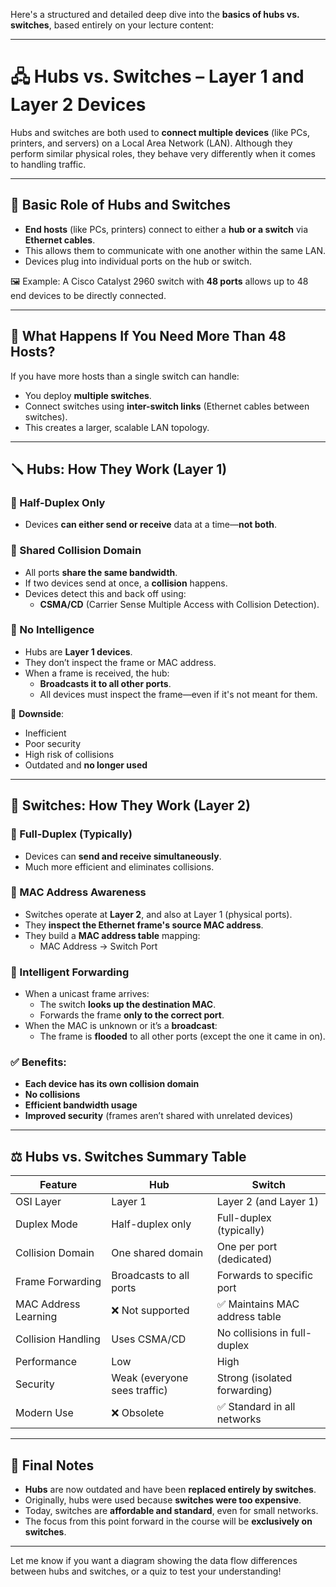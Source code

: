 Here's a structured and detailed deep dive into the **basics of hubs vs. switches**, based entirely on your lecture content:

---

# 🖧 Hubs vs. Switches – Layer 1 and Layer 2 Devices

Hubs and switches are both used to **connect multiple devices** (like PCs, printers, and servers) on a Local Area Network (LAN). Although they perform similar physical roles, they behave very differently when it comes to handling traffic.

---

## 🔌 Basic Role of Hubs and Switches

- **End hosts** (like PCs, printers) connect to either a **hub or a switch** via **Ethernet cables**.
- This allows them to communicate with one another within the same LAN.
- Devices plug into individual ports on the hub or switch.

🖼 Example: A Cisco Catalyst 2960 switch with **48 ports** allows up to 48 end devices to be directly connected.

---

## 🧯 What Happens If You Need More Than 48 Hosts?

If you have more hosts than a single switch can handle:

- You deploy **multiple switches**.
- Connect switches using **inter-switch links** (Ethernet cables between switches).
- This creates a larger, scalable LAN topology.

---

## 🪛 Hubs: How They Work (Layer 1)

### 🔁 Half-Duplex Only

- Devices **can either send or receive** data at a time—**not both**.

### 🔄 Shared Collision Domain

- All ports **share the same bandwidth**.
- If two devices send at once, a **collision** happens.
- Devices detect this and back off using:
    - **CSMA/CD** (Carrier Sense Multiple Access with Collision Detection).

### 🚫 No Intelligence

- Hubs are **Layer 1 devices**.
- They don’t inspect the frame or MAC address.
- When a frame is received, the hub:
    - **Broadcasts it to all other ports**.
    - All devices must inspect the frame—even if it's not meant for them.

🛑 **Downside**:

- Inefficient
- Poor security
- High risk of collisions
- Outdated and **no longer used**

---

## 🔁 Switches: How They Work (Layer 2)

### 🔄 Full-Duplex (Typically)

- Devices can **send and receive simultaneously**.
- Much more efficient and eliminates collisions.

### 🧠 MAC Address Awareness

- Switches operate at **Layer 2**, and also at Layer 1 (physical ports).
- They **inspect the Ethernet frame's source MAC address**.
- They build a **MAC address table** mapping:
    - MAC Address → Switch Port

### 🎯 Intelligent Forwarding

- When a unicast frame arrives:
    - The switch **looks up the destination MAC**.
    - Forwards the frame **only to the correct port**.
- When the MAC is unknown or it’s a **broadcast**:
    - The frame is **flooded** to all other ports (except the one it came in on).

### ✅ Benefits:

- **Each device has its own collision domain**
- **No collisions**
- **Efficient bandwidth usage**
- **Improved security** (frames aren’t shared with unrelated devices)

---

## ⚖️ Hubs vs. Switches Summary Table

|Feature|Hub|Switch|
|---|---|---|
|OSI Layer|Layer 1|Layer 2 (and Layer 1)|
|Duplex Mode|Half-duplex only|Full-duplex (typically)|
|Collision Domain|One shared domain|One per port (dedicated)|
|Frame Forwarding|Broadcasts to all ports|Forwards to specific port|
|MAC Address Learning|❌ Not supported|✅ Maintains MAC address table|
|Collision Handling|Uses CSMA/CD|No collisions in full-duplex|
|Performance|Low|High|
|Security|Weak (everyone sees traffic)|Strong (isolated forwarding)|
|Modern Use|❌ Obsolete|✅ Standard in all networks|

---

## 🏁 Final Notes

- **Hubs** are now outdated and have been **replaced entirely by switches**.
- Originally, hubs were used because **switches were too expensive**.
- Today, switches are **affordable and standard**, even for small networks.
- The focus from this point forward in the course will be **exclusively on switches**.

---

Let me know if you want a diagram showing the data flow differences between hubs and switches, or a quiz to test your understanding!